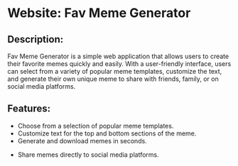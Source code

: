 <h1 id="website-fav-meme-generator">Website: Fav Meme Generator</h1>
<h2 id="description-">Description:</h2>
<p>Fav Meme Generator is a simple web application that allows users to create their favorite memes quickly and easily. With a user-friendly interface, users can select from a variety of popular meme templates, customize the text, and generate their own unique meme to share with friends, family, or on social media platforms.</p>
<h2 id="features-">Features:</h2>
<ul>
<li>Choose from a selection of popular meme templates.</li>
<li>Customize text for the top and bottom sections of the meme.</li>
<li>Generate and download memes in seconds.</li>
<li><p>Share memes directly to social media platforms.</p>

</ul>
